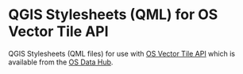 # QGIS Stylesheets (QML) for OS Vector Tile API

QGIS Stylesheets (QML files) for use with [OS Vector Tile API](https://osdatahub.os.uk/docs/vts/overview) which is available from the [OS Data Hub](https://osdatahub.os.uk/).
